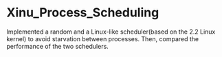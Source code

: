 # Xinu_Process_Scheduling
Implemented a random and a Linux-like scheduler(based on the 2.2 Linux kernel) to avoid starvation between processes. Then, compared the performance of the two schedulers. 
